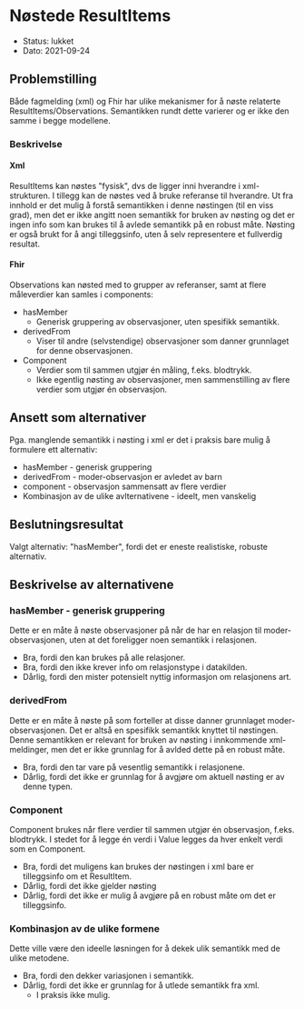# Nøstede ResultItems
- Status: lukket
- Dato: 2021-09-24

## Problemstilling
Både fagmelding (xml) og Fhir har ulike mekanismer for å nøste relaterte ResultItems/Observations. Semantikken rundt dette varierer og er ikke den samme i begge modellene.

### Beskrivelse
#### Xml
ResultItems kan nøstes "fysisk", dvs de ligger inni hverandre i xml-strukturen. I tillegg kan de nøstes ved å bruke referanse til hverandre. Ut fra innhold er det mulig å forstå semantikken i denne nøstingen (til en viss grad), men det er ikke angitt noen semantikk for bruken av nøsting og det er ingen info som kan brukes til å avlede semantikk på en robust måte. Nøsting er også brukt for å angi tilleggsinfo, uten å selv representere et fullverdig resultat.

#### Fhir
Observations kan nøsted med to grupper av referanser, samt at flere måleverdier kan samles i components:
- hasMember
  - Generisk gruppering av observasjoner, uten spesifikk semantikk.
- derivedFrom
  - Viser til andre (selvstendige) observasjoner som danner grunnlaget for denne observasjonen.
- Component
  - Verdier som til sammen utgjør én måling, f.eks. blodtrykk.
  - Ikke egentlig nøsting av observasjoner, men sammenstilling av flere verdier som utgjør én observasjon.


## Ansett som alternativer
Pga. manglende semantikk i nøsting i xml er det i praksis bare mulig å formulere ett alternativ:
- hasMember - generisk gruppering
- derivedFrom - moder-observasjon er avledet av barn
- component - observasjon sammensatt av flere verdier
- Kombinasjon av de ulike avlternativene - ideelt, men vanskelig

## Beslutningsresultat
Valgt alternativ: "hasMember", fordi det er eneste realistiske, robuste alternativ.

## Beskrivelse av alternativene
### hasMember - generisk gruppering
Dette er en måte å nøste observasjoner på når de har en relasjon til moder-observasjonen, uten at det foreligger noen semantikk i relasjonen.

- Bra, fordi den kan brukes på alle relasjoner.
- Bra, fordi den ikke krever info om relasjonstype i datakilden.
- Dårlig, fordi den mister potensielt nyttig informasjon om relasjonens art.

### derivedFrom
Dette er en måte å nøste på som forteller at disse danner grunnlaget moder-observasjonen. Det er altså en spesifikk semantikk knyttet til nøstingen. Denne semantikken er relevant for bruken av nøsting i innkommende xml-meldinger, men det er ikke grunnlag for å avlded dette på en robust måte.

- Bra, fordi den tar vare på vesentlig semantikk i relasjonene.
- Dårlig, fordi det ikke er grunnlag for å avgjøre om aktuell nøsting er av denne typen.

### Component
Component brukes når flere verdier til sammen utgjør én observasjon, f.eks. blodtrykk. I stedet for å legge én verdi i Value legges da hver enkelt verdi som en Component.

- Bra, fordi det muligens kan brukes der nøstingen i xml bare er tilleggsinfo om et ResultItem.
- Dårlig, fordi det ikke gjelder nøsting
- Dårlig, fordi det ikke er mulig å avgjøre på en robust måte om det er tilleggsinfo.

### Kombinasjon av de ulike formene
Dette ville være den ideelle løsningen for å dekek ulik semantikk med de ulike metodene.

- Bra, fordi den dekker variasjonen i semantikk.
- Dårlig, fordi det ikke er grunnlag for å utlede semantikk fra xml.
  - I praksis ikke mulig.
